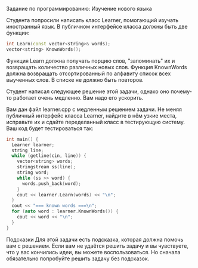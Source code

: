 Задание по программированию: Изучение нового языка

Студента попросили написать класс Learner, помогающий изучать иностранный язык. В публичном интерфейсе класса должны быть две функции:
```c++
int Learn(const vector<string>& words);
vector<string> KnownWords();
```
Функция Learn должна получать порцию слов, "запоминать" их и возвращать количество различных новых слов. Функция KnownWords должна возвращать отсортированный по алфавиту список всех выученных слов. В списке не должно быть повторов.

Студент написал следующее решение этой задачи, однако оно почему-то работает очень медленно. Вам надо его ускорить.

Вам дан файл learner.cpp с медленным решением задачи. Не меняя публичный интерфейс класса Learner, найдите в нём узкие места, исправьте их и сдайте переделанный класс в тестирующую систему.
Ваш код будет тестироваться так:

```c++
int main() {
  Learner learner;
  string line;
  while (getline(cin, line)) {
    vector<string> words;
    stringstream ss(line);
    string word;
    while (ss >> word) {
      words.push_back(word);
    }
    cout << learner.Learn(words) << "\n";
  }
  cout << "=== known words ===\n";
  for (auto word : learner.KnownWords()) {
    cout << word << "\n";
  }
}
```
Подсказки
Для этой задачи есть подсказка, которая должна помочь вам с решением. Если вам не удаётся решить задачу и вы чувствуете, что у вас кончились идеи, вы можете воспользоваться. Но сначала обязательно попробуйте решить задачу без подсказок.
